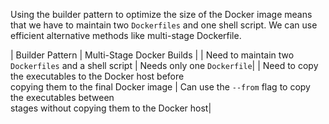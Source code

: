 Using the builder pattern to optimize the size of the Docker image
means that we have to maintain two `Dockerfiles` and one shell script.
We can use efficient alternative methods like multi-stage Dockerfile.

| Builder Pattern | Multi-Stage Docker Builds |
| Need to maintain two `Dockerfiles` and a shell script | Needs only one `Dockerfile`|
| Need to copy the executables to the Docker host before<br />copying them to the final Docker image | Can use the `--from` flag to copy the executables between<br />stages without copying them to the Docker host|
